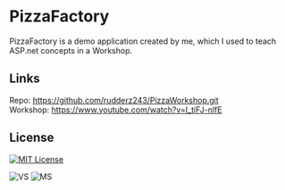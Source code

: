# PizzaFactory

PizzaFactory is a demo application created by me, which I used to teach ASP.net concepts in a Workshop.

## Links
Repo: https://github.com/rudderz243/PizzaWorkshop.git<br>
Workshop: https://www.youtube.com/watch?v=I_tiFJ-nlfE

## License
[![MIT License](https://img.shields.io/badge/License-MIT-green.svg)](https://choosealicense.com/licenses/mit/)

![VS](https://cyber.dabamos.de/88x31/vscbutton.gif) ![MS](https://cyber.dabamos.de/88x31/made_with_windows.gif)

